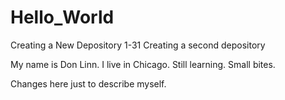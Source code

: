# Hello_World
Creating a New Depository 1-31
Creating a second depository


My name is Don Linn. I live in Chicago. Still learning. Small bites.

Changes here just to describe myself.
